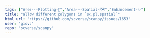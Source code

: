```yaml
---
tags: ["Area---Plotting-🌺","Area-–-Spatial-🗺","Enhancement-✨"]
title: "allow different polygons in `sc.pl.spatial`"
html_url: "https://github.com/scverse/scanpy/issues/1653"
user: "giovp"
repo: "scverse/scanpy"
---
```


